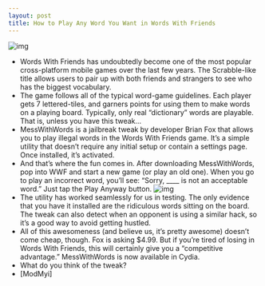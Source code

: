 ```yaml
---
layout: post
title: How to Play Any Word You Want in Words With Friends
---
```

![img](http://media.idownloadblog.com/wp-content/uploads/2011/11/messwithfriends1.jpg)
* Words With Friends has undoubtedly become one of the most popular cross-platform mobile games over the last few years. The Scrabble-like title allows users to pair up with both friends and strangers to see who has the biggest vocabulary.
* The game follows all of the typical word-game guidelines. Each player gets 7 lettered-tiles, and garners points for using them to make words on a playing board. Typically, only real “dictionary” words are playable. That is, unless you have this tweak…
* MessWithWords is a jailbreak tweak by developer Brian Fox that allows you to play illegal words in the Words With Friends game. It’s a simple utility that doesn’t require any initial setup or contain a settings page. Once installed, it’s activated.
* And that’s where the fun comes in. After downloading MessWithWords, pop into WWF and start a new game (or play an old one). When you go to play an incorrect word, you’ll see: “Sorry, ____ is not an acceptable word.” Just tap the Play Anyway button.
![img](http://media.idownloadblog.com/wp-content/uploads/2011/11/messwithwords2.jpg)
* The utility has worked seamlessly for us in testing. The only evidence that you have it installed are the ridiculous words sitting on the board. The tweak can also detect when an opponent is using a similar hack, so it’s a good way to avoid getting hustled.
* All of this awesomeness (and believe us, it’s pretty awesome) doesn’t come cheap, though. Fox is asking $4.99. But if you’re tired of losing in Words With Friends, this will certainly give you a “competitive advantage.” MessWithWords is now available in Cydia.
* What do you think of the tweak?
* [ModMyi]

